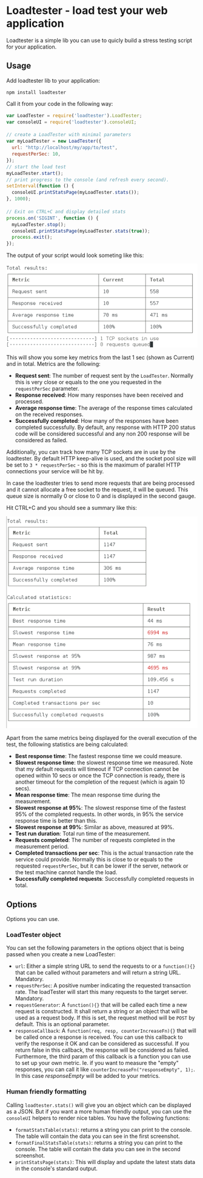 # Loadtester - load test your web application

Loadtester is a simple lib you can use to quicly build a stress testing
script for your application.

## Usage

Add loadtester lib to your application:
```
npm install loadtester
```

Call it from your code in the following way:
```javascript
var LoadTester = require('loadtester').LoadTester;
var consoleUI = require('loadtester').consoleUI;

// create a LoadTester with minimal parameters
var myLoadTester = new LoadTester({
  url: "http://localhost/my/app/to/test",
  requestPerSec: 10,
});
// start the load test
myLoadTester.start();
// print progress to the console (and refresh every second).
setInterval(function () {
  consoleUI.printStatsPage(myLoadTester.stats());
}, 1000);

// Exit on CTRL+C and display detailed stats
process.on('SIGINT', function () {
  myLoadTester.stop();
  consoleUI.printStatsPage(myLoadTester.stats(true));
  process.exit();
});

```

The output of your script would look someting like this:

![in progress stats](doc/img/in_progress_stat.png)

This will show you some key metrics from the last 1 sec (shown as Current)
and in total. Metrics are the following:
* **Request sent**: The number of request sent by the `LoadTester`. Normally this
is very close or equals to the one you requested in the `requestPerSec` parameter.
* **Response received**: How many responses have been received and processed.
* **Average response time**: The average of the response times calculated on
the received responses.
* **Successfully completed**: How many of the responses have been completed
successfully. By default, any response with HTTP 200 status code will be
considered successful and any non 200 response will be considered as failed.

Additionally, you can track how many TCP sockets are in use by the loadtester.
By default HTTP keep-alive is used, and the socket pool size will be set to
`3 * requestPerSec` - so this is the maximum of parallel HTTP connections your
service will be hit by.

In case the loadtester tries to send more requests that are being processed and
it cannot allocate a free socket to the request, it will be queued. This queue
size is normally 0 or close to 0 and is displayed in the second gauge.

Hit CTRL+C and you should see a summary like this:

![final report](doc/img/final_report.png)

Apart from the same metrics being displayed for the overall execution of the
test, the following statistics are being calculated:
* **Best response time**: The fastest response time we could measure.
* **Slowest response time**: the slowest response time we measured. Note that
my default requests will timeout if TCP connection cannot be opened within 10
secs or once the TCP connection is ready, there is another timeout for the
completion of the request (which is again 10 secs).
* **Mean response time**: The mean response time during the measurement.
* **Slowest response at 95%**: The slowest response time of the fastest 95% of
the completed requests. In other words, in 95% the service response time is
better than this.
* **Slowest response at 99%**: Similar as above, measured at 99%.
* **Test run duration**: Total run time of the measurement.
* **Requests completed**: The number of requests completed in the measurement
period.
* **Completed transactions per sec**: This is the actual transaction rate the
service could provide. Normally this is close to or equals to the requested
`requestPerSec`, but it can be lower if the server, network or the test machine
cannot handle the load.
* **Successfully completed requests**: Successfully completed requests in total.

## Options
Options you can use.

### LoadTester object
You can set the following parameters in the options object that is being passed
when you create a new LoadTester:
* `url`: Either a simple string URL to send the requests to or a `function(){}`
  that can be called without parameters and will return a string URL. Mandatory.
* `requestPerSec`: A positive number indicating the requested transaction rate.
The loadTester will start this many requests to the target server. Mandatory.
* `requestGenerator`: A `function(){}` that will be called each time a new
  request is constructed. It shall return a string or an object that will be
  used as a request body. If this is set, the request method will be `POST` by
  default. This is an optional parameter.
* `responseCallback`: A `function(req, resp, counterIncreaseFn){}` that will
  be called once a response is received. You can use this callback to verify
  the response it OK and can be considered as successful. If you return false
  in this callback, the response will be considered as failed.
  Furthermore, the third param of this callback is a function you can use to
  set up your own metric. Ie. if you want to measure the "empty" responses,
  you can call it like `counterIncreaseFn("responseEmpty", 1);`. In this
  case *responseEmpty* will be added to your metrics.

### Human friendly formatting
Calling `loadtester.stats()` will give you an object which can be displayed
as a JSON. But if you want a more human friendly output, you can use the
`consoleUI` helpers to render nice tables. You have the following functions:
* `formatStatsTable(stats)`: returns a string you can print to the console.
The table will contain the data you can see in the first screenshot.
* `formatFinalStatsTable(stats)`: returns a string you can print to the
console. The table will contain the data you can see in the second screenshot.
* `printStatsPage(stats)`: This will display and update the latest stats data
in the console's standard output.
